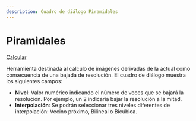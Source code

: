 ```yaml
---
description: Cuadro de diálogo Piramidales
---
```


# Piramidales

[Calcular](../fichas-de-herramientas/untitled-250/untitled-11.md)

Herramienta destinada al cálculo de imágenes derivadas de la actual como consecuencia de una bajada de resolución. El cuadro de diálogo muestra los siguientes campos:

* **Nivel**: Valor numérico indicando el número de veces que se bajará la resolución. Por ejemplo, un 2 indicaría bajar la resolución a la mitad.
* **Interpolación**: Se podrán seleccionar tres niveles diferentes de interpolación: Vecino próximo, Bilineal o Bicúbica.

